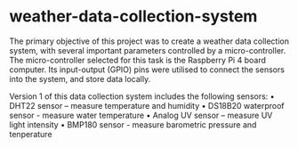 # weather-data-collection-system

The primary objective of this project was to create a weather data collection system, with several important parameters controlled by a micro-controller. The micro-controller selected for this task is the Raspberry Pi 4 board computer. Its input-output (GPIO) pins were utilised to connect the sensors into the system, and store data locally. 

Version 1 of this data collection system includes the following sensors:
•	DHT22 sensor – measure temperature and humidity 
•	DS18B20 waterproof sensor - measure water temperature
•	Analog UV sensor – measure UV light intensity
•	BMP180 sensor - measure barometric pressure and tenperature






